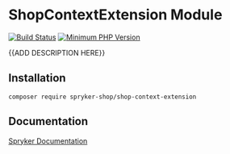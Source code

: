 # ShopContextExtension Module
[![Build Status](https://travis-ci.org/spryker-shop/shop-context-extension.svg)](https://travis-ci.org/spryker-shop/shop-context-extension)
[![Minimum PHP Version](https://img.shields.io/badge/php-%3E%3D%207.2-8892BF.svg)](https://php.net/)

{{ADD DESCRIPTION HERE}}

## Installation

```
composer require spryker-shop/shop-context-extension
```

## Documentation

[Spryker Documentation](https://academy.spryker.com/developing_with_spryker/module_guide/modules.html)
